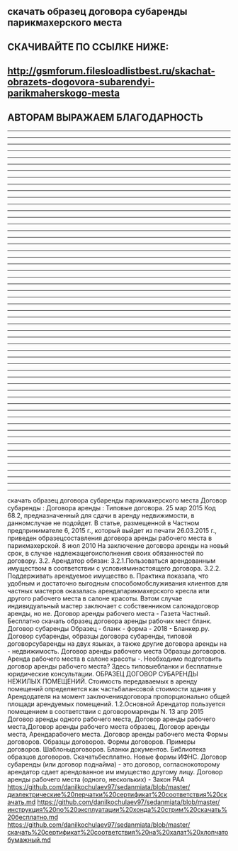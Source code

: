 скачать образец договора субаренды парикмахерского места
--------------------------------------------------
СКАЧИВАЙТЕ ПО ССЫЛКЕ НИЖЕ:
--------------------------------------------------
http://gsmforum.filesloadlistbest.ru/skachat-obrazets-dogovora-subarendyi-parikmaherskogo-mesta
--------------------------------------------------
АВТОРАМ ВЫРАЖАЕМ БЛАГОДАРНОСТЬ
--------------------------------------------------
--------------------------------------------------
--------------------------------------------------
--------------------------------------------------
--------------------------------------------------
--------------------------------------------------
--------------------------------------------------
--------------------------------------------------
--------------------------------------------------
--------------------------------------------------
--------------------------------------------------
--------------------------------------------------
--------------------------------------------------
--------------------------------------------------
--------------------------------------------------
--------------------------------------------------
--------------------------------------------------
--------------------------------------------------
--------------------------------------------------
--------------------------------------------------
--------------------------------------------------
--------------------------------------------------
--------------------------------------------------
--------------------------------------------------
--------------------------------------------------
--------------------------------------------------
--------------------------------------------------
--------------------------------------------------
--------------------------------------------------
--------------------------------------------------
--------------------------------------------------
--------------------------------------------------
--------------------------------------------------
--------------------------------------------------
--------------------------------------------------
--------------------------------------------------
--------------------------------------------------
--------------------------------------------------
--------------------------------------------------
--------------------------------------------------
--------------------------------------------------
--------------------------------------------------
--------------------------------------------------
--------------------------------------------------
--------------------------------------------------
--------------------------------------------------
--------------------------------------------------
--------------------------------------------------
--------------------------------------------------
--------------------------------------------------
--------------------------------------------------
--------------------------------------------------
--------------------------------------------------
--------------------------------------------------
--------------------------------------------------
--------------------------------------------------
скачать образец договора субаренды парикмахерского места Договор субаренды : Договора аренды : Типовые договора. 25 мар 2015  Код 68.2, предназначенный для сдачи в аренду недвижимости, в данномслучае не подойдет. В статье, размещенной в Частном предпринимателе 6, 2015 г., который выйдет из печати 26.03.2015 г., приведен образецсоставления договора аренды рабочего места в парикмахерской. 8 июл 2010  На заключение договора аренды на новый срок, в случае надлежащегоисполнения своих обязанностей по договору. 3.2. Арендатор обязан: 3.2.1.Пользоваться арендованным имуществом в соответствии с условияминастоящего договора. 3.2.2. Поддерживать арендуемое имущество в. Практика показала, что удобным и достаточно выгодным способомобслуживания клиентов для частных мастеров оказалась арендапарикмахерского кресла или другого рабочего места в салоне красоты. Вэтом случае индивидуальный мастер заключает с собственником салонадоговор аренды, но не. Договор аренды рабочего места - Газета Частный. Бесплатно скачать образец договора аренды рабочих мест бланк. Договор субаренды  Образец - бланк - форма - 2018 - Бланкер.ру. Договор субаренды, образцы договора субаренды, типовой договорсубаренды на двух языках, а также другие договора аренды на - недвижимость. Договор аренды рабочего места  Образцы договоров. Аренда рабочего места в салоне красоты -. Необходимо подготовить договор аренды рабочего места? Здесь типовыебланки и бесплатные юридические консультации. ОБРАЗЕЦ ДОГОВОР СУБАРЕНДЫ НЕЖИЛЫХ ПОМЕЩЕНИЙ. Стоимость передаваемых в аренду помещений определяется как частьбалансовой стоимости здания у Арендодателя на момент заключениядоговора пропорционально общей площади арендуемых помещений. 1.2.Основной Арендатор пользуется помещением в соответствии с договоромаренды N. 13 апр 2015  Договор аренды одного рабочего места, Договор аренды рабочего места,Договор аренды рабочего места образец, Договор аренды места, Арендарабочего места.
Договор аренды рабочего места  Формы договоров. Образцы договоров. Формы договоров. Примеры договоров. Шаблоныдоговоров. Бланки документов. Библиотека образцов договоров. Скачатьбесплатно. Новые формы ИФНС. Договор субаренды (или договор поднайма) - это договор, согласнокоторому арендатор сдает арендованное им имущество другому лицу. Договор аренды рабочего места (одного, нескольких) - Закон РАА
https://github.com/danilkochulaev97/sedanmiata/blob/master/диэлектрические%20перчатки%20сертификат%20соответствия%20скачать.md
https://github.com/danilkochulaev97/sedanmiata/blob/master/инструкция%20по%20эксплуатации%20хонда%20стрим%20скачать%20бесплатно.md
https://github.com/danilkochulaev97/sedanmiata/blob/master/скачать%20сертификат%20соответствия%20на%20халат%20хлопчатобумажный.md